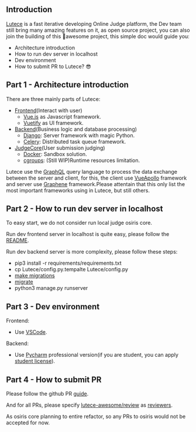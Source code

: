 ## Introduction
[Lutece](https://github.com/lutece-awesome) is a fast iterative developing Online Judge platform, the Dev team still bring many amazing features on it, as open source project, you can also join the building of this 👏awesome project, this simple doc would guide you:
- Architecture introduction
- How to run dev server in localhost
- Dev environment
- How to submit PR to Lutece? 😎
## Part 1 - Architecture introduction
There are three mainly parts of Lutece:
* [Frontend](https://github.com/lutece-awesome/lutece-frontend)(Interact with user)
    + [Vue.js](https://vuejs.org/) as Javascript framework.
    + [Vuetify](https://vuetifyjs.com/en/) as UI framework.
* [Backend](https://github.com/lutece-awesome/lutece-backend)(Business logic and database processing)
    + [Django](https://www.djangoproject.com/): Server framework with magic Python.
    + [Celery](http://www.celeryproject.org/): Distributed task queue framework.
* [JudgeCore](https://github.com/lutece-awesome/osiris)(User submission judging)
    + [Docker](https://www.docker.com/): Sandbox solution.
    + [cgroups](https://en.wikipedia.org/wiki/Cgroups): (Still WIP)Runtime resources limitation.

Lutece use the [GraphQL](https://graphql.org/) query language to process the data exchange between the server and client, for this, the client use [VueApollo](https://vue-apollo.netlify.com/) framework and server use [Graphene](https://graphene-python.org/) framework.Please attentain that this only list the most important frameworks using in Lutece, but still others.
## Part 2 - How to run dev server in localhost
To easy start, we do not consider run local judge osiris core.

Run dev frontend server in localhost is quite easy, please follow the [README](https://github.com/lutece-awesome/lutece-frontend/blob/master/README.md).

Run dev backend server is more complexity, please follow these steps:
+ pip3 install -r requirements/requirements.txt
+ cp Lutece/config.py.tempalte Lutece/config.py
+ [make migrations](https://github.com/lutece-awesome/lutece-backend/blob/master/.travis.yml#L23)
+ [migrate](https://github.com/lutece-awesome/lutece-backend/blob/master/.travis.yml#L24)
+ python3 manage.py runserver
## Part 3 - Dev environment
Frontend:
+ Use [VSCode](https://code.visualstudio.com/).

Backend:
+ Use [Pycharm](https://www.jetbrains.com/pycharm/) professional version(if you are student, you can apply [student license](https://www.jetbrains.com/student/)).
## Part 4 - How to submit PR
Please follow the github PR [guide](https://help.github.com/articles/creating-a-pull-request/).

And for all PRs, please specify [lutece-awesome/review](https://github.com/orgs/lutece-awesome/teams/review/members) as [reviewers](https://help.github.com/articles/requesting-a-pull-request-review/).

As osiris core planning to entire refactor, so any PRs to osiris would not be accepted for now.